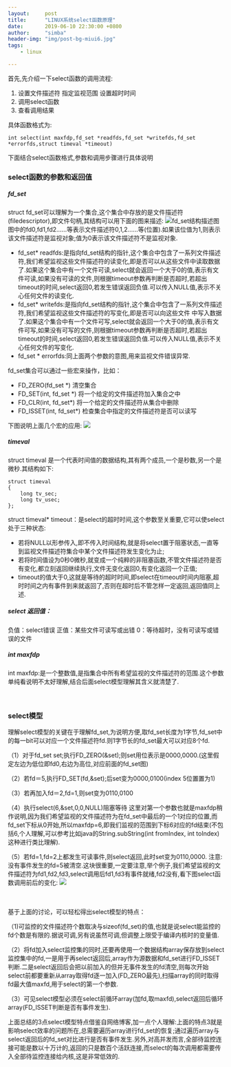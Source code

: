 ```yaml
---
layout:     post
title:      "LINUX系统select函数原理"
date:       2019-06-10 22:30:00 +0800
author:     "simba"
header-img: "img/post-bg-miui6.jpg"
tags:
    - linux

---
```



首先,先介绍一下select函数的调用流程:
1.  设置文件描述符
     指定监视范围
     设置超时时间
2.  调用select函数
3.  查看调用结果

具体函数格式为:
```
int select(int maxfdp,fd_set *readfds,fd_set *writefds,fd_set *errorfds,struct timeval *timeout)
```

下面结合select函数格式,参数和调用步骤进行具体说明

###  select函数的参数和返回值
#####  fd_set
struct fd_set可以理解为一个集合,这个集合中存放的是文件描述符(filedescriptor),即文件句柄,其结构可以用下面的图来描述:
![fd_set结构描述图](https://s2.ax1x.com/2019/06/12/V2x5YF.png)
图中的fd0,fd1,fd2......等表示文件描述符0,1,2......等(位置).如果该位值为1,则表示该文件描述符是监视对象;值为0表示该文件描述符不是监视对象.

*  fd_set* readfds:是指向fd_set结构的指针,这个集合中包含了一系列文件描述符,我们希望监视这些文件描述符的读变化,即是否可以从这些文件中读取数据了.如果这个集合中有一个文件可读,select就会返回一个大于0的值,表示有文件可读,如果没有可读的文件,则根据timeout参数再判断是否超时,若超出timeout的时间,select返回0,若发生错误返回负值.可以传入NULL值,表示不关心任何文件的读变化.
*  fd_set* writefds:是指向fd_set结构的指针,这个集合中包含了一系列文件描述符,我们希望监视这些文件描述符的写变化,即是否可以向这些文件 中写入数据了.如果这个集合中有一个文件可写,select就会返回一个大于0的值,表示有文件可写,如果没有可写的文件,则根据timeout参数再判断是否超时,若超出timeout的时间,select返回0,若发生错误返回负值.可以传入NULL值,表示不关心任何文件的写变化. 
*  fd_set * errorfds:同上面两个参数的意图,用来监视文件错误异常.


fd_set集合可以通过一些宏来操作，比如： 
*  FD_ZERO(fd_set *)
   清空集合 
*  FD_SET(int,  fd_set *)
   将一个给定的文件描述符加入集合之中
*  FD_CLR(int,  fd_set*)
   将一个给定的文件描述符从集合中删除
*  FD_ISSET(int,  fd_set*)
   检查集合中指定的文件描述符是否可以读写

下图说明上面几个宏的应用:
![](https://s2.ax1x.com/2019/06/12/VRmkFJ.png)


#####  timeval
struct timeval 是一个代表时间值的数据结构,其有两个成员,一个是秒数,另一个是微秒.其结构如下:
```
struct timeval
{
    long tv_sec;
    long tv_usec;
};
```
struct timeval* timeout：是select的超时时间,这个参数至关重要,它可以使select处于三种状态:
*  若将NULL以形参传入,即不传入时间结构,就是将select置于阻塞状态,一直等到监视文件描述符集合中某个文件描述符发生变化为止;
*  若将时间值设为0秒0微秒,就变成一个纯粹的非阻塞函数,不管文件描述符是否有变化,都立刻返回继续执行,文件无变化返回0,有变化返回一个正值;
*  timeout的值大于0,这就是等待的超时时间,即select在timeout时间内阻塞,超时时间之内有事件到来就返回了,否则在超时后不管怎样一定返回,返回值同上述.

#####  select 返回值： 
负值：select错误 
正值：某些文件可读写或出错 
0：等待超时，没有可读写或错误的文件

#####  int maxfdp
int maxfdp:是一个整数值,是指集合中所有希望监视的文件描述符的范围.这个参数单纯看说明不太好理解,结合后面select模型理解其含义就清楚了.
<br>
<br>
<br>
###  select模型
理解select模型的关键在于理解fd_set,为说明方便,取fd_set长度为1字节,fd_set中的每一bit可以对应一个文件描述符fd.则1字节长的fd_set最大可以对应8个fd.

（1）对于fd_set set;执行FD_ZERO(&set);则set用位表示是0000,0000.(这里假定左边为低位即fd0,右边为高位,对应前面的fd_set图)

（2）若fd＝5,执行FD_SET(fd,&set);后set变为0000,0100(index 5位置置为1)

（3）若再加入fd＝2,fd=1,则set变为0110,0100

（4）执行select(6,&set,0,0,NULL)阻塞等待  这里对第一个参数也就是maxfdp稍作说明,因为我们希望监视的文件描述符为在fd_set中最后的一个1对应的位置,而fd_set下标从0开始,所以maxfdp=6,即我们监视的范围到下标6对应的fd结束(不包括6,个人理解,可以参考比如java的String.subString(int fromIndex, int toIndex)这种进行类比理解).

（5）若fd=1,fd=2上都发生可读事件,则select返回,此时set变为0110,0000.
注意:没有事件发生的fd=5被清空.这块很重要,一定要注意,举个例子,我们希望监视的文件描述符为fd1,fd2,fd3,select调用后fd1,fd3有事件就绪,fd2没有,看下图select函数调用前后的变化:
![](https://s2.ax1x.com/2019/06/12/VRmnOK.png)

<br>
<br>
基于上面的讨论，可以轻松得出select模型的特点：

（1)可监控的文件描述符个数取决与sizeof(fd_set)的值,也就是说select能监控的fd个数是有限的.据说可调,另有说虽然可调,但调整上限受于编译内核时的变量值.

（2）将fd加入select监控集的同时,还要再使用一个数据结构array保存放到select监控集中的fd,一是用于再select返回后,array作为源数据和fd_set进行FD_ISSET判断.二是select返回后会把以前加入的但并无事件发生的fd清空,则每次开始 select前都要重新从array取得fd逐一加入(FD_ZERO最先),扫描array的同时取得fd最大值maxfd,用于select的第一个参数.

（3）可见select模型必须在select前循环array(加fd,取maxfd),select返回后循环array(FD_ISSET判断是否有事件发生).

上面总结的3点select模型特点借鉴自网络博客,加一点个人理解:上面的特点3就是影响select效率的问题所在,总需要遍历array进行fd_set的恢复;通过遍历array与select返回后的fd_set对比进行是否有事件发生.另外,对高并发而言,全部待监控连接可能是数以十万计的,返回的只是数百个活跃连接,而select的每次调用都需要传入全部待监控连接给内核,这是非常低效的.

